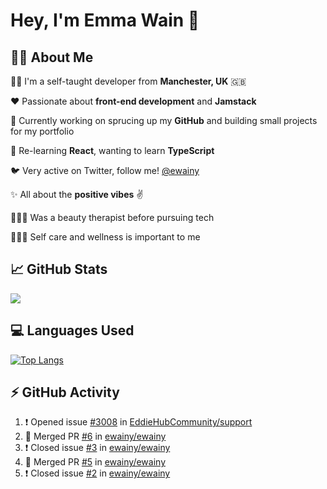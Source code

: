 # Hey, I'm Emma Wain 👋


## 👩‍💻 About Me

👩‍💻 I'm a self-taught developer from **Manchester, UK** 🇬🇧

❤️ Passionate about **front-end development** and **Jamstack**

💼 Currently working on sprucing up my **GitHub** and building small projects for my portfolio

🌱 Re-learning **React**, wanting to learn **TypeScript**

🐦 Very active on Twitter, follow me! [@ewainy](https://twitter.com/ewainy) 

✨ All about the **positive vibes** ✌️

💆🏼‍♀️ Was a beauty therapist before pursuing tech

🧘🏼‍♀️ Self care and wellness is important to me 

## 📈 GitHub Stats

<img 
   src="https://github-readme-stats.vercel.app/api?username=ewainy&show_icons=true&theme=synthwave&hide_border=true" 
/>

## 💻 Languages Used

[![Top Langs](https://github-readme-stats.vercel.app/api/top-langs/?username=ewainy&theme=synthwave&hide_border=true)](https://github.com/ewainy/github-readme-stats)

## ⚡ GitHub Activity

<!--START_SECTION:activity-->
1. ❗️ Opened issue [#3008](https://github.com/EddieHubCommunity/support/issues/3008) in [EddieHubCommunity/support](https://github.com/EddieHubCommunity/support)
2. 🎉 Merged PR [#6](https://github.com/ewainy/ewainy/pull/6) in [ewainy/ewainy](https://github.com/ewainy/ewainy)
3. ❗️ Closed issue [#3](https://github.com/ewainy/ewainy/issues/3) in [ewainy/ewainy](https://github.com/ewainy/ewainy)
4. 🎉 Merged PR [#5](https://github.com/ewainy/ewainy/pull/5) in [ewainy/ewainy](https://github.com/ewainy/ewainy)
5. ❗️ Closed issue [#2](https://github.com/ewainy/ewainy/issues/2) in [ewainy/ewainy](https://github.com/ewainy/ewainy)
<!--END_SECTION:activity-->
